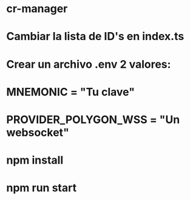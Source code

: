 # cr-manager

# Cambiar la lista de ID's en index.ts
# Crear un archivo .env 2 valores:
# MNEMONIC = "Tu clave"
# PROVIDER_POLYGON_WSS = "Un websocket"

# npm install
# npm run start
